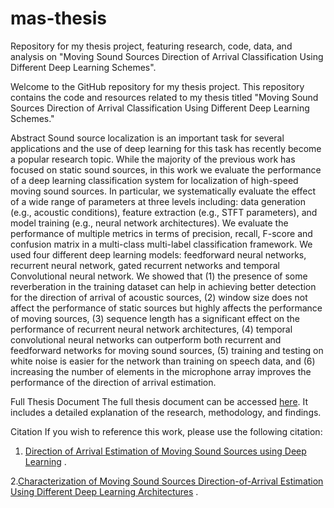 # mas-thesis
Repository for my thesis project, featuring research, code, data, and analysis on "Moving Sound Sources Direction of Arrival Classification Using Different Deep Learning Schemes".

Welcome to the GitHub repository for my thesis project. This repository contains the code and resources related to my thesis titled "Moving Sound Sources Direction of Arrival Classification Using Different Deep Learning Schemes."

Abstract
Sound source localization is an important task for several applications and the use of deep learning for this task has recently become a popular research topic. While the majority of the previous work has focused on static sound sources, in this work we evaluate the performance of a deep learning classification system for localization of high-speed moving sound sources. In particular, we systematically evaluate the effect of a wide range of parameters at three levels including: data generation (e.g., acoustic conditions), feature extraction (e.g., STFT parameters), and model training (e.g., neural network architectures). We evaluate the performance of multiple metrics in terms of precision, recall, F-score and confusion matrix in a multi-class multi-label classification framework. We used four different deep learning models: feedforward neural networks, recurrent neural network, gated recurrent networks and temporal Convolutional neural network. We showed that (1) the presence of some reverberation in the training dataset can help in achieving better detection for the direction of arrival of acoustic sources, (2) window size does not affect the performance of static sources but highly affects the performance of moving sources, (3) sequence length has a significant effect on the performance of recurrent neural network architectures, (4) temporal convolutional neural networks can outperform both recurrent and feedforward networks for moving sound sources, (5) training and testing on white noise is easier for the network than training on speech data, and (6) increasing the number of elements in the microphone array improves the performance of the direction of arrival estimation.

Full Thesis Document
The full thesis document can be accessed [here](https://ruor.uottawa.ca/items/3041db89-3a0e-44cf-94de-848cfbb2ec58). It includes a detailed explanation of the research, methodology, and findings.

Citation
If you wish to reference this work, please use the following citation:

1. [Direction of Arrival Estimation of Moving Sound Sources using Deep Learning](https://ieeexplore.ieee.org/abstract/document/9806668) .

2.[Characterization of Moving Sound Sources Direction-of-Arrival Estimation Using Different Deep Learning Architectures](https://ieeexplore.ieee.org/abstract/document/10040977) .
